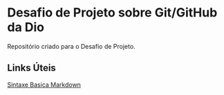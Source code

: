 # Desafio de Projeto sobre Git/GitHub da Dio
Repositório criado para o Desafio de Projeto.
## Links Úteis
[Sintaxe Basica Markdown](https://www.markdownguide.org/basic-syntax/)
